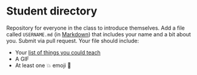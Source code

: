 # Student directory

Repository for everyone in the class to introduce themselves.  Add a file called `USERNAME.md` (in [Markdown](https://guides.github.com/features/mastering-markdown/)) that includes your name and a bit about you.  Submit via pull request.  Your file should include:

* Your [list of things you could teach](https://github.com/bfl-itp/syllabus/blob/master/topics/introduction.md#exercise)
* A GIF
* At least one :boom: emoji :8ball:

